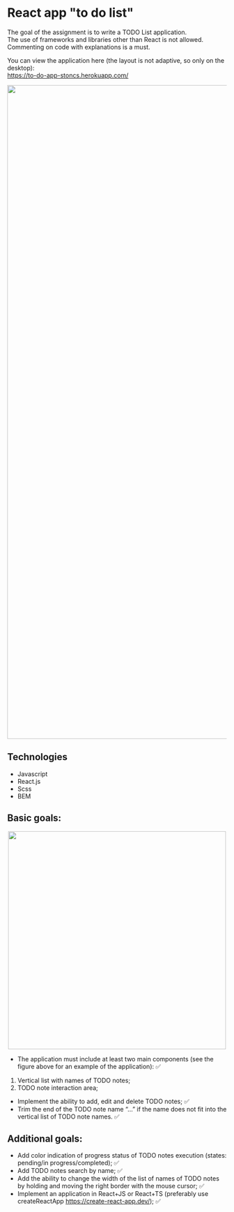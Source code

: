 # React app "to do list"

The goal of the assignment is to write a TODO List application.  
The use of frameworks and libraries other than React is not allowed. Commenting on code with explanations is a must.  

You can view the application here (the layout is not adaptive, so only on the desktop):  
https://to-do-app-stoncs.herokuapp.com/  

<p align="center">
  <img src="https://user-images.githubusercontent.com/55064583/185197993-0fb12c6b-6ade-49d7-9cc2-6bc9c2d50240.png" width="1500">
</p>


## Technologies

* Javascript
* React.js
* Scss
* BEM

## Basic goals:  

<p align="center">
  <img src="https://user-images.githubusercontent.com/55064583/183290597-54daba34-d68d-4ebd-853e-d14e4f95606c.png" width="500">
</p>

* The application must include at least two main components (see the figure above for an example of the application): ✅
1) Vertical list with names of TODO notes;
2) TODO note interaction area;  
* Implement the ability to add, edit and delete TODO notes; ✅  
* Trim the end of the TODO note name “…” if the name does not fit into the vertical list of TODO note names. ✅

## Additional goals:

* Add color indication of progress status of TODO notes execution (states: pending/in progress/completed); ✅  
* Add TODO notes search by name; ✅  
* Add the ability to change the width of the list of names of TODO notes by holding and moving the right border with the mouse cursor; ✅ 
* Implement an application in React+JS or React+TS (preferably use createReactApp https://create-react-app.dev/); ✅  
